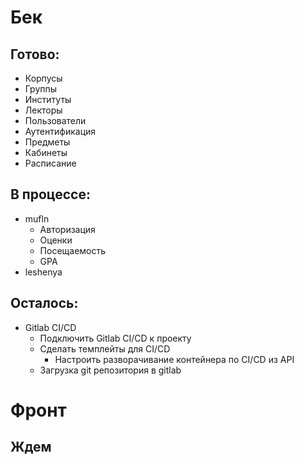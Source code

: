 # Бек
## Готово:
- Корпусы
- Группы
- Институты
- Лекторы
- Пользователи
- Аутентификация
- Предметы
- Кабинеты
- Расписание

## В процессе:
- mufln
  - Авторизация
  - Оценки
  - Посещаемость
  - GPA
- leshenya

## Осталось:
 - Gitlab CI/CD
   - Подключить Gitlab CI/CD к проекту
   - Сделать темплейты для CI/CD
     - Настроить разворачивание контейнера по CI/CD из API
   - Загрузка git репозитория в gitlab
# Фронт
## Ждем
